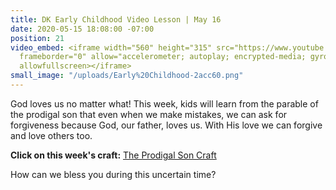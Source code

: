 ```yaml
---
title: DK Early Childhood Video Lesson | May 16
date: 2020-05-15 18:08:00 -07:00
position: 21
video_embed: <iframe width="560" height="315" src="https://www.youtube.com/embed/OqRRkzzLSUc"
  frameborder="0" allow="accelerometer; autoplay; encrypted-media; gyroscope; picture-in-picture"
  allowfullscreen></iframe>
small_image: "/uploads/Early%20Childhood-2acc60.png"
---
```


God loves us no matter what! This week, kids will learn from the parable of the prodigal son that even when we make mistakes, we can ask for forgiveness because God, our father, loves us. With His love we can forgive and love others too.

**Click on this week's craft:**
[The Prodigal Son Craft](https://drive.google.com/file/d/11HguO5L0sAV6oJ54-ZIz6p0cK6n_5tUW/view?usp=sharing)

How can we bless you during this uncertain time?